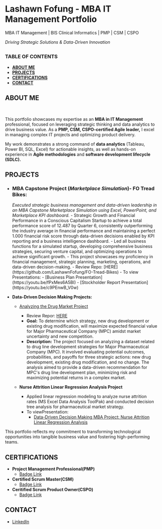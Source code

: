 # Lashawn Fofung - MBA IT Management Portfolio

MBA IT Management | BIS Clinical Informatics | PMP | CSM | CSPO

<i>Driving Strategic Solutions & Data-Driven Innovation</i>


<h2></h2>

<h3>TABLE OF CONTENTS</h3> 

- <b>[ABOUT ME](https://github.com/LashawnFofung/MBA-IT-Management-Portfolio?tab=readme-ov-file#about-me) </b>
- <b>[PROJECTS](https://github.com/LashawnFofung/MBA-IT-Management-Portfolio/blob/main/README.md#projects)</b>    
- <b>[CERTIFICATIONS](https://github.com/LashawnFofung/MBA-IT-Management-Portfolio/blob/main/README.md#certifications)</b>
- <b>[CONTACT](https://github.com/LashawnFofung/MBA-IT-Management-Portfolio/blob/main/README.md#contact)</b>

<h2></h2>

<h2>ABOUT ME</h2>

<br>

This portfolio showcases my expertise as an <b>MBA in IT Management</b> professional, focused on leveraging strategic thinking and data analytics to drive business value. As a <b>PMP, CSM, CSPO-certified Agile leader,</b> I excel in managing complex IT projects and optimizing product delivery.

My work demonstrates a strong command of <b>data analytics</b> (Tableau, Power BI, SQL, Excel) for actionable insights, as well as hands-on experience in <b>Agile methodologies</b> and <b>software development lifecycle (SDLC).</b> 


<h2>PROJECTS</h2>

- <h3>MBA Capstone Project (<i>Marketplace Simulation</i>)- FO Tread Bikes:</h3>
    <i>Executed strategic business management and data-driven leadership in an MBA Capstone Marketplace Simulation using Excel, PowerPoint, and Marketplace KPI dashboard.</i>
    - Strategic Growth and Financial Performance in a Conscious Capitalism Startup to achieve a total performance score of 12.487 by Quarter 6, consistently outperforming the industry average in financial performance and maintaining a perfect 1.000 financial risk score through data-driven decisions enabled by KPI reporting and a business intelligence dashboard.
    - Led all business functions for a simulated startup, developing comprehensive business strategies, securing venture capital, and optimizing operations to achieve significant growth.
    - This project showcases my proficiency in financial management, strategic planning, marketing, operations, and data-driven decision-making.
    - Review Repo: [HERE](https://github.com/LashawnFofung/FO-Tread-Bikes)
    - To view Presentations:
        - [Business Plan Presentation](https://youtu.be/fPxMes6A5BI)
        - [Stockholder Report Presentation](https://youtu.be/c9PEnwB_V0w)


- <b>Data-Driven Decision Making Projects:</b>
    - [Analyzing the Drug Market Project](https://github.com/LashawnFofung/MBA-IT-Management-Portfolio/blob/main/README.md#analyzing-the-drug-market)
        - Review Repor: [HERE](https://github.com/LashawnFofung/Drug-Market-Analysis)
        - <b>Goal:</b> To determine which strategy, new drug development or existing drug modification, will maximize expected financial value for Major Pharmaceutical Company (MPC) amidst market uncertainty and new competition.
        - <b>Description:</b> The project focused on analyzing a dataset related to drug line development strategies for Major Pharmaceutical Company (MPC). It involved evaluating potential outcomes, probabilities, and payoffs for three strategic actions: new drug development, existing drug modification, and no change. The analysis aimed to provide a data-driven recommendation for MPC's drug line development plan, minimizing risk and maximizing potential returns in a complex market. 
  
    - <b>Nurse Attrition Linear Regression Analysis Project</b>
        - Applied linear regression modeling to analyze nurse attrition rates (MS Excel Data Analysis ToolPak) and conducted decision tree analysis for pharmaceutical market strategy.
        - To viewPresentation:
          - [Data-Driven Decision Making MBA Project: Nurse Attrition Linear Regression Analysis](https://youtu.be/mEK-_1xrKpA)
             

This portfolio reflects my commitment to transforming technological opportunities into tangible business value and fostering high-performing teams.


<h2></h2>  


<h2>CERTIFICATIONS</h2>

- <b> Project Management Professional(PMP)</b>
  - [Badge Link](https://www.credly.com/badges/069386a1-7007-40f8-9773-f308e59e06db/public_url) 
- <b> Certified Scrum Master(CSM)</b>
  - [Badge Link](https://badgecert.com/bc/html/groupbadges.html?k=NWR6TmMzUVRUbElJeVZ5c0RnclVnems0cTkybW0yb2Q) 
- <b> Ceritified Scrum Product Owner(CSPO)</b>
  - [Badge Link](https://badgecert.com/bc/html/groupbadges.html?k=NWR6TmMzUVRUbElJeVZ5c0RnclVnems0cTkybW0yb2Q) 

<h2></h2>

<h2>CONTACT</h2>

- [LinkedIn](https://www.linkedin.com/in/lashawnfofung/)

  
<h2></h2>

 
